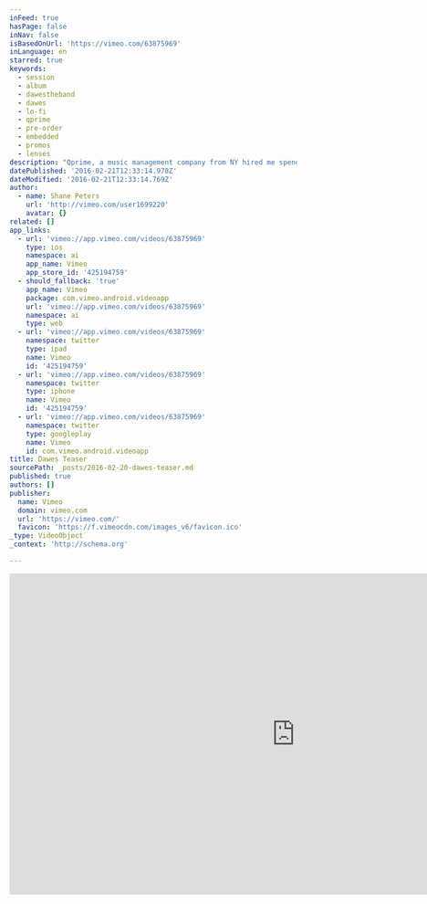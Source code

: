 ```yaml
---
inFeed: true
hasPage: false
inNav: false
isBasedOnUrl: 'https://vimeo.com/63875969'
inLanguage: en
starred: true
keywords:
  - session
  - album
  - dawestheband
  - dawes
  - lo-fi
  - qprime
  - pre-order
  - embedded
  - promos
  - lenses
description: "Qprime, a music management company from NY hired me spend a month at Echo Mountain Studios with the LA rock band DAWES, during the recording of their latest album, Stories Don't Tell. Principal photography was performed on a mixture of lo-fi and high quality cameras and lenses to create a loose, behind the scenes feel of the recording session."
datePublished: '2016-02-21T12:33:14.978Z'
dateModified: '2016-02-21T12:33:14.769Z'
author:
  - name: Shane Peters
    url: 'http://vimeo.com/user1699220'
    avatar: {}
related: []
app_links:
  - url: 'vimeo://app.vimeo.com/videos/63875969'
    type: ios
    namespace: ai
    app_name: Vimeo
    app_store_id: '425194759'
  - should_fallback: 'true'
    app_name: Vimeo
    package: com.vimeo.android.videoapp
    url: 'vimeo://app.vimeo.com/videos/63875969'
    namespace: ai
    type: web
  - url: 'vimeo://app.vimeo.com/videos/63875969'
    namespace: twitter
    type: ipad
    name: Vimeo
    id: '425194759'
  - url: 'vimeo://app.vimeo.com/videos/63875969'
    namespace: twitter
    type: iphone
    name: Vimeo
    id: '425194759'
  - url: 'vimeo://app.vimeo.com/videos/63875969'
    namespace: twitter
    type: googleplay
    name: Vimeo
    id: com.vimeo.android.videoapp
title: Dawes Teaser
sourcePath: _posts/2016-02-20-dawes-teaser.md
published: true
authors: []
publisher:
  name: Vimeo
  domain: vimeo.com
  url: 'https://vimeo.com/'
  favicon: 'https://f.vimeocdn.com/images_v6/favicon.ico'
_type: VideoObject
_context: 'http://schema.org'

---
```

<iframe src="https://cdn.embedly.com/widgets/media.html?src=https%3A%2F%2Fplayer.vimeo.com%2Fvideo%2F63875969&amp;url=https%3A%2F%2Fvimeo.com%2F63875969&amp;image=http%3A%2F%2Fi.vimeocdn.com%2Fvideo%2F434342333_1280.jpg&amp;key=b7d04c9b404c499eba89ee7072e1c4f7&amp;type=text%2Fhtml&amp;schema=vimeo" width="1000" height="563" scrolling="no" frameborder="0" allowfullscreen="allowfullscreen" style=""></iframe>
